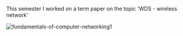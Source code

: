 This semester I worked on a term paper on the topic 'WDS - wireless network'

![fundamentals-of-computer-networking1](https://github.com/Stefan1354/Fundamentals-of-Network-Technologies-/assets/101529092/97551b39-4522-4dff-9162-ae91844880d9)
